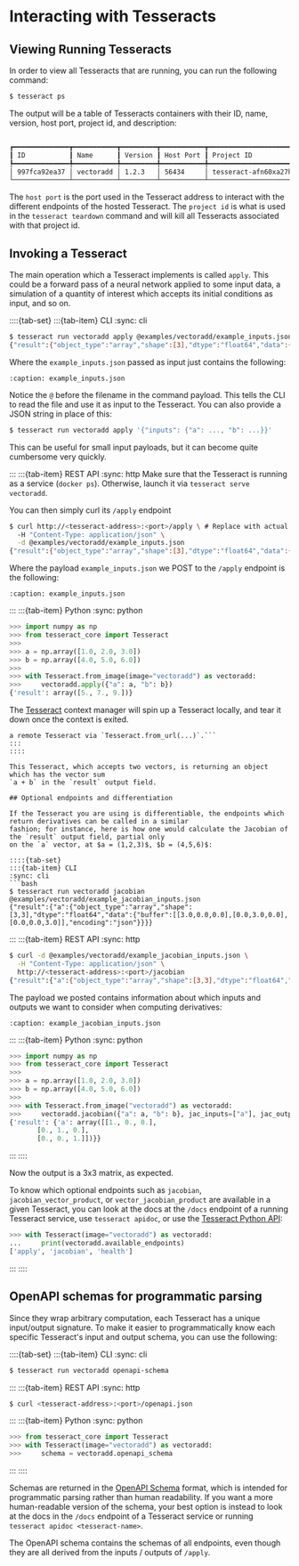 # Interacting with Tesseracts

## Viewing Running Tesseracts
In order to view all Tesseracts that are running, you can run the following command:

```bash
$ tesseract ps
```

The output will be a table of Tesseracts containers with their ID, name, version, host port, project id, and description:

```bash

┏━━━━━━━━━━━━━━┳━━━━━━━━━━━┳━━━━━━━━━┳━━━━━━━━━━━┳━━━━━━━━━━━━━━━━━━━━━━━━┳━━━━━━━━━━━━━━━━━━━━━━━━━━━━━━━━━━━━━━━━━━━┓
┃ ID           ┃ Name      ┃ Version ┃ Host Port ┃ Project ID             ┃ Description                               ┃
┡━━━━━━━━━━━━━━╇━━━━━━━━━━━╇━━━━━━━━━╇━━━━━━━━━━━╇━━━━━━━━━━━━━━━━━━━━━━━━╇━━━━━━━━━━━━━━━━━━━━━━━━━━━━━━━━━━━━━━━━━━━┩
│ 997fca92ea37 │ vectoradd │ 1.2.3   │ 56434     │ tesseract-afn60xa27hih │ Simple tesseract that adds two vectors.\n │
└──────────────┴───────────┴─────────┴───────────┴────────────────────────┴───────────────────────────────────────────┘
```

The `host port` is the port used in the Tesseract address to interact with the different endpoints of the hosted Tesseract.
The `project id` is what is used in the `tesseract teardown` command and will kill all Tesseracts associated with that project id.

## Invoking a Tesseract

The main operation which a Tesseract implements is called `apply`. This could be
a forward pass of a neural network applied to some input data,
a simulation of a quantity of interest which accepts its initial conditions as input,
and so on.

::::{tab-set}
:::{tab-item} CLI
:sync: cli
```bash
$ tesseract run vectoradd apply @examples/vectoradd/example_inputs.json
{"result":{"object_type":"array","shape":[3],"dtype":"float64","data":{"buffer":[5.0,7.0,9.0],"encoding":"json"}}}
```

Where the `example_inputs.json` passed as input just contains the following:
```{literalinclude} ../../../examples/vectoradd/example_inputs.json
:caption: example_inputs.json
```

Notice the `@` before the filename in the command payload. This tells the CLI to read the file and
use it as input to the Tesseract. You can also provide a JSON string in place of this:
```bash
$ tesseract run vectoradd apply '{"inputs": {"a": ..., "b": ...}}'
```
This can be useful for small input payloads, but it can become quite cumbersome very quickly.

:::
:::{tab-item} REST API
:sync: http
Make sure that the Tesseract is running as a service (`docker ps`). Otherwise, launch
it via `tesseract serve vectoradd`.

You can then simply curl its `/apply` endpoint
```bash
$ curl http://<tesseract-address>:<port>/apply \ # Replace with actual address
  -H "Content-Type: application/json" \
  -d @examples/vectoradd/example_inputs.json
{"result":{"object_type":"array","shape":[3],"dtype":"float64","data":{"buffer":[5.0,7.0,9.0],"encoding":"json"}}}
```

Where the payload `example_inputs.json` we POST to the `/apply` endpoint is the following:
```{literalinclude} ../../../examples/vectoradd/example_inputs.json
:caption: example_inputs.json
```
:::
:::{tab-item} Python
:sync: python
```python
>>> import numpy as np
>>> from tesseract_core import Tesseract
>>>
>>> a = np.array([1.0, 2.0, 3.0])
>>> b = np.array([4.0, 5.0, 6.0])
>>>
>>> with Tesseract.from_image(image="vectoradd") as vectoradd:
>>>     vectoradd.apply({"a": a, "b": b})
{'result': array([5., 7., 9.])}
```

The [Tesseract](#tesseract_core.Tesseract) context manager will spin up
a Tesseract locally, and tear it down once the context is exited.

```{tip} You can also instantiate a Tesseract object which connects to
a remote Tesseract via `Tesseract.from_url(...)`.```
:::
::::

This Tesseract, which accepts two vectors, is returning an object which has the vector sum
`a + b` in the `result` output field.

## Optional endpoints and differentiation

If the Tesseract you are using is differentiable, the endpoints which return derivatives can be called in a similar
fashion; for instance, here is how one would calculate the Jacobian of the `result` output field, partial only
on the `a` vector, at $a = (1,2,3)$, $b = (4,5,6)$:

::::{tab-set}
:::{tab-item} CLI
:sync: cli
```bash
$ tesseract run vectoradd jacobian @examples/vectoradd/example_jacobian_inputs.json
{"result":{"a":{"object_type":"array","shape":[3,3],"dtype":"float64","data":{"buffer":[[3.0,0.0,0.0],[0.0,3.0,0.0],[0.0,0.0,3.0]],"encoding":"json"}}}}
```
:::
:::{tab-item} REST API
:sync: http
```bash
$ curl -d @examples/vectoradd/example_jacobian_inputs.json \
  -H "Content-Type: application/json" \
  http://<tesseract-address>:<port>/jacobian
{"result":{"a":{"object_type":"array","shape":[3,3],"dtype":"float64","data":{"buffer":[[1.0,0.0,0.0],[0.0,1.0,0.0],[0.0,0.0,1.0]],"encoding":"json"}}}}
```
The payload we posted contains information about which inputs and outputs we want to consider
when computing derivatives:
```{literalinclude} ../../../examples/vectoradd/example_jacobian_inputs.json
:caption: example_jacobian_inputs.json
```
:::
:::{tab-item} Python
:sync: python
```python
>>> import numpy as np
>>> from tesseract_core import Tesseract
>>>
>>> a = np.array([1.0, 2.0, 3.0])
>>> b = np.array([4.0, 5.0, 6.0])
>>>
>>> with Tesseract.from_image("vectoradd") as vectoradd:
>>>     vectoradd.jacobian({"a": a, "b": b}, jac_inputs=["a"], jac_outputs=["result"])
{'result': {'a': array([[1., 0., 0.],
       [0., 1., 0.],
       [0., 0., 1.]])}}
```
:::
::::

Now the output is a 3x3 matrix, as expected.

To know which optional endpoints such as `jacobian`, `jacobian_vector_product`, or `vector_jacobian_product` are
available in a given Tesseract, you can look at the docs at the `/docs` endpoint of a running Tesseract service, use `tesseract apidoc`, or use the [Tesseract Python API](#tesseract_core.Tesseract.available_endpoints):

```python
>>> with Tesseract(image="vectoradd") as vectoradd:
...     print(vectoradd.available_endpoints)
['apply', 'jacobian', 'health']
```
:::
::::

## OpenAPI schemas for programmatic parsing

Since they wrap arbitrary computation, each Tesseract has a unique input/output signature.
To make it easier to programmatically know each specific Tesseract's input and output schema,
you can use the following:

::::{tab-set}
:::{tab-item} CLI
:sync: cli
```bash
$ tesseract run vectoradd openapi-schema
```
:::
:::{tab-item} REST API
:sync: http
```bash
$ curl <tesseract-address>:<port>/openapi.json
```
:::
:::{tab-item} Python
:sync: python
```python
>>> from tesseract_core import Tesseract
>>> with Tesseract(image="vectoradd") as vectoradd:
>>>     schema = vectoradd.openapi_schema
```
:::
::::

Schemas are returned in the [OpenAPI Schema](https://swagger.io/specification/) format,
which is intended for programmatic parsing rather than human
readability. If you want a more human-readable version of the schema,
your best option is instead to look at the docs in the `/docs` endpoint of a Tesseract
service or running `tesseract apidoc <tesseract-name>`.

The OpenAPI schema contains the schemas of all endpoints, even though they are all derived from
the inputs / outputs of `/apply`.
